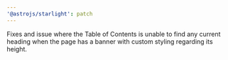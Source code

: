 ```yaml
---
'@astrojs/starlight': patch
---
```


Fixes and issue where the Table of Contents is unable to find any current heading when the page has a banner with custom styling regarding its height.
